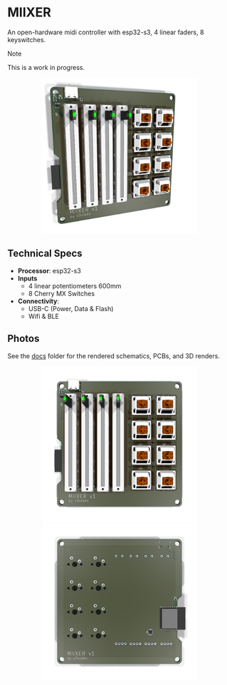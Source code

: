 # MIIXER

An open-hardware midi controller with esp32-s3, 4 linear faders, 8 keyswitches.

> [!NOTE]
> This is a work in progress.

<p align="center">
  <img src="./docs/pcb-angled.png" width="350" title="MIIXER">
</p>

## Technical Specs

- **Processor**: esp32-s3
- **Inputs**
  - 4 linear potentiometers 600mm
  - 8 Cherry MX Switches
- **Connectivity**:
  - USB-C (Power, Data & Flash)
  - Wifi & BLE

## Photos

See the [docs](docs) folder for the rendered schematics, PCBs, and 3D renders.

<p align="center">
  <img src="./docs/pcb-front.png" width="350" title="Front of MIIXER">
  <img src="./docs/pcb-back.png" width="350" alt="Back of MIIXER">
</p>
